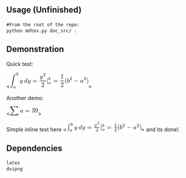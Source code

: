 ## Usage (Unfinished)
```
#From the root of the repo:
python mdtex.py doc_src/ .
```

## Demonstration
Quick test:

<![\int_a^b y\, dy=\frac {y^2} 2|_a^b=\frac 12 (b^2-a^2)](teximg/tex_img_0.png)>

Another demo:

<![\sum a=39](teximg/tex_img_1.png)>

Simple inline test here <![\int_a^b y\, dy=\frac {y^2} 2|_a^b=\frac 12 (b^2-a^2)](teximg/tex_img_2.png)> and its done!.

## Dependencies
```
latex
dvipng
```